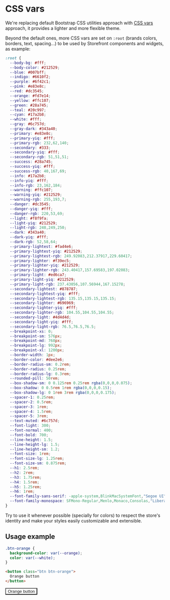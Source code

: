 # CSS vars

We're replacing default Bootstrap CSS utilities approach with [CSS vars](https://developer.mozilla.org/docs/Web/CSS/var) approach, it provides a lighter and more flexible theme.

Beyond the default ones, more CSS vars are set on `:root` (brands colors, borders, text, spacing...) to be used by Storefront components and widgets, as example:

```css
:root {
  --body-bg: #fff;
  --body-color: #212529;
  --blue: #007bff;
  --indigo: #6610f2;
  --purple: #6f42c1;
  --pink: #e83e8c;
  --red: #dc3545;
  --orange: #fd7e14;
  --yellow: #ffc107;
  --green: #28a745;
  --teal: #20c997;
  --cyan: #17a2b8;
  --white: #fff;
  --gray: #6c757d;
  --gray-dark: #343a40;
  --primary: #e83e8c;
  --primary-yiq: #fff;
  --primary-rgb: 232,62,140;
  --secondary: #333;
  --secondary-yiq: #fff;
  --secondary-rgb: 51,51,51;
  --success: #28a745;
  --success-yiq: #fff;
  --success-rgb: 40,167,69;
  --info: #17a2b8;
  --info-yiq: #fff;
  --info-rgb: 23,162,184;
  --warning: #ffc107;
  --warning-yiq: #212529;
  --warning-rgb: 255,193,7;
  --danger: #dc3545;
  --danger-yiq: #fff;
  --danger-rgb: 220,53,69;
  --light: #f8f9fa;
  --light-yiq: #212529;
  --light-rgb: 248,249,250;
  --dark: #343a40;
  --dark-yiq: #fff;
  --dark-rgb: 52,58,64;
  --primary-lightest: #fad4e6;
  --primary-lightest-yiq: #212529;
  --primary-lightest-rgb: 249.92083,212.37917,229.60417;
  --primary-lighter: #f39ec5;
  --primary-lighter-yiq: #212529;
  --primary-lighter-rgb: 243.40417,157.69583,197.02083;
  --primary-light: #ed6ca7;
  --primary-light-yiq: #212529;
  --primary-light-rgb: 237.43056,107.56944,167.15278;
  --secondary-lightest: #878787;
  --secondary-lightest-yiq: #fff;
  --secondary-lightest-rgb: 135.15,135.15,135.15;
  --secondary-lighter: #696969;
  --secondary-lighter-yiq: #fff;
  --secondary-lighter-rgb: 104.55,104.55,104.55;
  --secondary-light: #4d4d4d;
  --secondary-light-yiq: #fff;
  --secondary-light-rgb: 76.5,76.5,76.5;
  --breakpoint-xs: 0;
  --breakpoint-sm: 576px;
  --breakpoint-md: 768px;
  --breakpoint-lg: 992px;
  --breakpoint-xl: 1200px;
  --border-width: 1px;
  --border-color: #dee2e6;
  --border-radius-sm: 0.2rem;
  --border-radius: 0.25rem;
  --border-radius-lg: 0.3rem;
  --rounded-pill: 50rem;
  --box-shadow-sm: 0 0.125rem 0.25rem rgba(0,0,0,0.075);
  --box-shadow: 0 0.5rem 1rem rgba(0,0,0,0.15);
  --box-shadow-lg: 0 1rem 3rem rgba(0,0,0,0.175);
  --spacer-1: 0.25rem;
  --spacer-2: 0.5rem;
  --spacer-3: 1rem;
  --spacer-4: 1.5rem;
  --spacer-5: 3rem;
  --text-muted: #6c757d;
  --font-light: 300;
  --font-normal: 400;
  --font-bold: 700;
  --line-height: 1.5;
  --line-height-lg: 1.5;
  --line-height-sm: 1.2;
  --font-size: 1rem;
  --font-size-lg: 1.25rem;
  --font-size-sm: 0.875rem;
  --h1: 2.5rem;
  --h2: 2rem;
  --h3: 1.75rem;
  --h4: 1.5rem;
  --h5: 1.25rem;
  --h6: 1rem;
  --font-family-sans-serif: -apple-system,BlinkMacSystemFont,"Segoe UI",Roboto,"Helvetica Neue",Arial,"Noto Sans",sans-serif,"Apple Color Emoji","Segoe UI Emoji","Segoe UI Symbol","Noto Color Emoji";
  --font-family-monospace: SFMono-Regular,Menlo,Monaco,Consolas,"Liberation Mono","Courier New",monospace;
}
```

Try to use it whenever possible (specially for colors) to respect the store's identity and make your styles easily customizable and extensible.

## Usage example

```css
.btn-orange {
  background-color: var(--orange);
  color: var(--white);
}
```

```html
<button class="btn btn-orange">
  Orange button
</button>
```

<div class="demo">
  <button class="btn btn-orange">
    Orange button
  </button>
</div>

<style>
  .demo .btn-orange {
    background-color: var(--orange);
    color: var(--white);
  }
</style>
